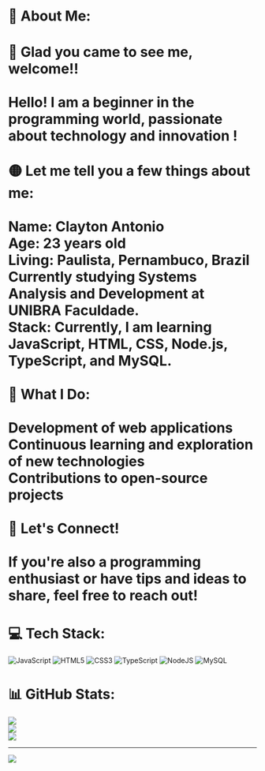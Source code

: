 # 💫 About Me:
# 🌟 Glad you came to see me, welcome!!<br><br>Hello! I am a beginner in the programming world, passionate about technology and innovation !<br><br> 🟡 Let me tell you a few things about me:<br> <br>Name: Clayton Antonio<br>Age: 23 years old<br>Living: Paulista, Pernambuco, Brazil<br>Currently studying Systems Analysis and Development at UNIBRA Faculdade.<br>Stack:  Currently, I am learning JavaScript, HTML, CSS, Node.js, TypeScript, and MySQL.<br><br>🔧 What I Do:<br><br>Development of web applications<br>Continuous learning and exploration of new technologies<br>Contributions to open-source projects<br><br>🚀 Let's Connect!<br><br>If you're also a programming enthusiast or have tips and ideas to share, feel free to reach out!


# 💻 Tech Stack:
![JavaScript](https://img.shields.io/badge/javascript-%23323330.svg?style=for-the-badge&logo=javascript&logoColor=%23F7DF1E) ![HTML5](https://img.shields.io/badge/html5-%23E34F26.svg?style=for-the-badge&logo=html5&logoColor=white) ![CSS3](https://img.shields.io/badge/css3-%231572B6.svg?style=for-the-badge&logo=css3&logoColor=white) ![TypeScript](https://img.shields.io/badge/typescript-%23007ACC.svg?style=for-the-badge&logo=typescript&logoColor=white) ![NodeJS](https://img.shields.io/badge/node.js-6DA55F?style=for-the-badge&logo=node.js&logoColor=white) ![MySQL](https://img.shields.io/badge/mysql-4479A1.svg?style=for-the-badge&logo=mysql&logoColor=white)
# 📊 GitHub Stats:
![](https://github-readme-stats.vercel.app/api?username=Clayton79&theme=one_dark_pro&hide_border=false&include_all_commits=false&count_private=false)<br/>
![](https://github-readme-streak-stats.herokuapp.com/?user=Clayton79&theme=one_dark_pro&hide_border=false)<br/>
![](https://github-readme-stats.vercel.app/api/top-langs/?username=Clayton79&theme=one_dark_pro&hide_border=false&include_all_commits=false&count_private=false&layout=compact)

---
[![](https://visitcount.itsvg.in/api?id=Clayton79&icon=4&color=2)](https://visitcount.itsvg.in)

<!-- Proudly created with GPRM ( https://gprm.itsvg.in ) -->
